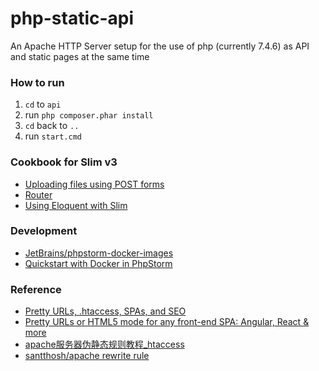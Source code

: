 php-static-api
==============
An Apache HTTP Server setup for the use of php (currently 7.4.6) as API and static pages at the same time

### How to run
1. `cd` to `api`
2. run `php composer.phar install`
3. `cd` back to `..`
4. run `start.cmd`

### Cookbook for Slim v3
- [Uploading files using POST forms](http://www.slimframework.com/docs/v3/cookbook/uploading-files.html)
- [Router](http://www.slimframework.com/docs/v3/objects/router.html)
- [Using Eloquent with Slim](http://www.slimframework.com/docs/v3/cookbook/database-eloquent.html)

### Development
- [JetBrains/phpstorm-docker-images](https://github.com/JetBrains/phpstorm-docker-images)
- [Quickstart with Docker in PhpStorm](https://www.youtube.com/watch?v=bWbXMy_mxxE)

### Reference
- [Pretty URLs, .htaccess, SPAs, and SEO](https://www.beyondjava.net/pretty-urls)
- [Pretty URLs or HTML5 mode for any front-end SPA: Angular, React & more](https://ngmilk.rocks/2018/09/11/pretty-urls-or-html5-mode-for-any-front-end-spa/)
- [apache服务器伪静态规则教程_htaccess](https://blog.csdn.net/weixin_41782053/article/details/80471193)
- [santthosh/apache rewrite rule](https://gist.github.com/santthosh/7dabf08fa3859361ef1e)
